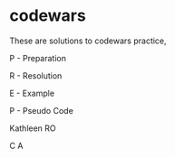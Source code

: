 # codewars

These are solutions to codewars practice, 

P - Preparation

R - Resolution

E - Example

P - Pseudo Code 

Kathleen RO
  
C
A
